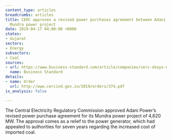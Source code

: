 ```yaml
---
content_type: articles
breadcrumbs: articles
title: CERC approves a revised power purchases agreement between Adani Power and its
  Mundra power project
date: 2019-04-17 04:00:00 +0000
states:
- Gujarat
sectors:
- Energy
subsectors:
- Coal
sources:
- url: https://www.business-standard.com/article/companies/cerc-okays-new-tariff-plan-for-adani-power-s-mundra-plant-in-gujarat-119041201130_1.html
  name: Business Standard
details:
- name: Order
  url: http://www.cercind.gov.in/2019/orders/374.pdf
is_analysis: false

---
```

The Central Electricity Regulatory Commission approved Adani Power’s revised power purchase agreement for its Mundra power project of 4,620 MW. The approval comes as a relief to the power generator, which had appealed to authorities for seven years regarding the increased cost of imported coal.